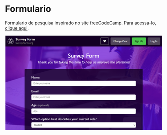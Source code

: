 # Formulario
Formulario de pesquisa inspirado no site <a href="https://codepen.io/freeCodeCamp/full/VPaoNP">freeCodeCamp</a>.
Para acessa-lo, <a href="https://raphael-ramalho.github.io/Formulario/">clique aqui</a>.

<img src="images/front-page.PNG">
